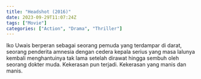 ```yaml
---
title: "Headshot (2016)"
date: 2023-09-29T11:07:24Z
tags: ["Movie"]
categories: ["Action", "Drama", "Thriller"]
---
```


Iko Uwais berperan sebagai seorang pemuda yang terdampar di darat, seorang penderita amnesia dengan cedera kepala serius yang masa lalunya kembali menghantuinya tak lama setelah dirawat hingga sembuh oleh seorang dokter muda. Kekerasan pun terjadi. Kekerasan yang manis dan manis.

<mux-player stream-type="on-demand"
  src="https://kp3d-my.sharepoint.com/personal/ryoo_kp3d_onmicrosoft_com/_layouts/15/download.aspx?share=EVrVWeKaAgdOkzy_6l0VksAB8RRYLtyVMUAi_ip7D9MiEg" metadata-video-title="Headshot (2016)" prefer-playback="mse" controls>
  </mux-player>
  
  
  <script src="https://cdn.jsdelivr.net/npm/@mux/mux-player"></script>
  
 <script type="application/ld+json">
 {
  "@context": "https://schema.org/",
  "@type": "VideoObject",
  "name": "Headshot",
  "contentUrl": "https://stream.mux.com/La6xQkEOvO8vxaC9vShV7JvfFb5O5YwweVUvyyyd6uYa.m3u8",
  "thumbnailUrl": "https://www.themoviedb.org/t/p/original/3emtmbHAp145frh3Pps1bZCCEHY.jpg?width=314&fit_mode=preserve&time=25",
  "uploadDate": "2023-09-29T11:07:24Z",
}

</script>